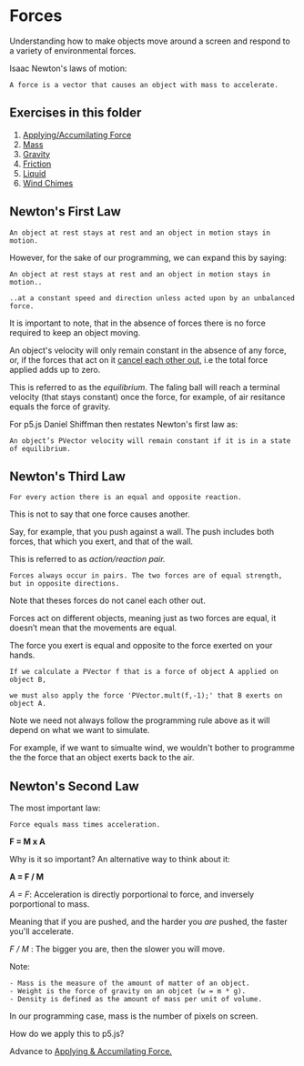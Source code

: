 # Forces
Understanding how to make objects move around a screen and respond to a variety of environmental forces.

Isaac Newton's laws of motion:

```
A force is a vector that causes an object with mass to accelerate.
```

## Exercises in this folder
1. [Applying/Accumilating Force](02.1_applying_accumalating_force)
2. [Mass](02.2_mass)
3. [Gravity](02.3_gravity)
4. [Friction](02.4_friction)
5. [Liquid](02.5_drag)
6. [Wind Chimes](02.ex_wind_chimes)

## Newton's First Law
```
An object at rest stays at rest and an object in motion stays in motion.
```

However, for the sake of our programming, we can expand this by saying:

```
An object at rest stays at rest and an object in motion stays in motion..

..at a constant speed and direction unless acted upon by an unbalanced force.
```

It is important to note, that in the absence of forces there is no force required to keep an object moving.

An object's velocity will only remain constant in the absence of any force, or, if the forces that act on it [cancel each other out](http://natureofcode.com/book/imgs/chapter02/ch02_01.png), i.e the total force applied adds up to zero.

This is referred to as the _equilibrium_. The faling ball will reach a terminal velocity (that stays constant) once the force, for example, of air resitance equals the force of gravity.

For p5.js Daniel Shiffman then restates Newton's first law as:

```
An object’s PVector velocity will remain constant if it is in a state of equilibrium.
```

## Newton's Third Law
```
For every action there is an equal and opposite reaction.
```

This is not to say that one force causes another.

Say, for example, that you push against a wall. The push includes both forces, that which you exert, and that of the wall.

This is referred to as _action/reaction pair._

```
Forces always occur in pairs. The two forces are of equal strength, but in opposite directions.
```

Note that theses forces do not canel each other out. 

Forces act on different objects, meaning just as two forces are equal, it doesn’t mean that the movements are equal.

The force you exert is equal and opposite to the force exerted on your hands.

```
If we calculate a PVector f that is a force of object A applied on object B, 

we must also apply the force 'PVector.mult(f,-1);' that B exerts on object A.
```

Note we need not always follow the programming rule above as it will depend on what we want to simulate.

For example, if we want to simualte wind, we wouldn't bother to programme the the force that an object exerts back to the air.

## Newton's Second Law
The most important law:

```
Force equals mass times acceleration.
```

**F = M x A**

Why is it so important? An alternative way to think about it:

**A = F / M**

_A = F_: Acceleration is directly porportional to force, and inversely porportional to mass.

Meaning that if you are pushed, and the harder you _are_ pushed, the faster you'll accelerate.

_F / M_ : The bigger you are, then the slower you will move.

Note:

```
- Mass is the measure of the amount of matter of an object.
- Weight is the force of gravity on an objcet (w = m * g).
- Density is defined as the amount of mass per unit of volume.
```

In our programming case, mass is the number of pixels on screen.

How do we apply this to p5.js? 

Advance to [Applying & Accumilating Force.](02.1_applying_accumalating_force)
